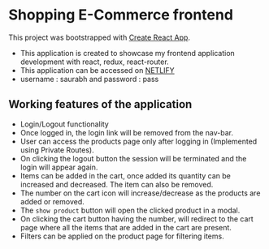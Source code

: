 # Shopping E-Commerce frontend

This project was bootstrapped with [Create React App](https://github.com/facebook/create-react-app). 
- This application is created to showcase my frontend application development with react, redux, react-router.
- This application can be accessed on [NETLIFY](https://laughing-snyder-415098.netlify.app)
- username : saurabh and password : pass

## Working features of the application

- Login/Logout functionality
- Once logged in, the login link will be removed from the nav-bar.
- User can access the products page only after logging in (Implemented using Private Routes).
- On clicking the logout button the session will be terminated and the login will appear again.
- Items can be added in the cart, once added its quantity can be increased and decreased. The item can also be removed.
- The number on the cart icon will increase/decrease as the products are added or removed.
- The `show product` button will open the clicked product in a modal.
- On clicking the cart button having the number, will redirect to the cart page where all the items that are added in the cart are present.
- Filters can be applied on the product page for filtering items.

